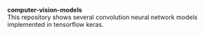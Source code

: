 **computer-vision-models**  
This repository shows several convolution neural network models implemented in tensorflow keras.
